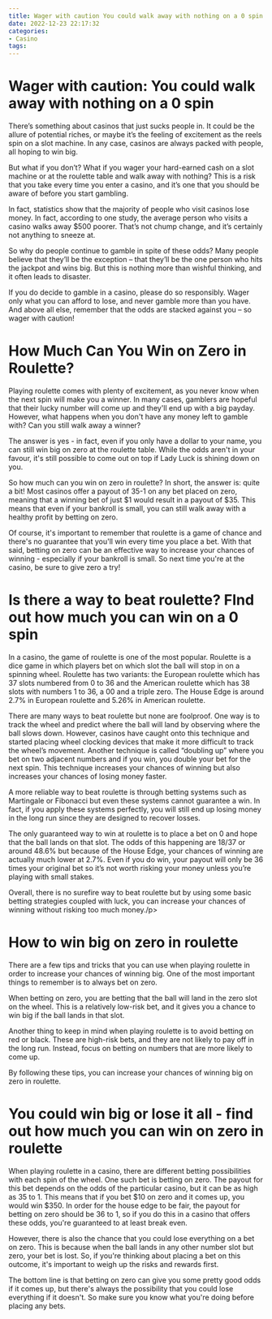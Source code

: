 ```yaml
---
title: Wager with caution You could walk away with nothing on a 0 spin
date: 2022-12-23 22:17:32
categories:
- Casino
tags:
---
```



#  Wager with caution: You could walk away with nothing on a 0 spin

There’s something about casinos that just sucks people in. It could be the allure of potential riches, or maybe it’s the feeling of excitement as the reels spin on a slot machine. In any case, casinos are always packed with people, all hoping to win big.

But what if you don’t? What if you wager your hard-earned cash on a slot machine or at the roulette table and walk away with nothing? This is a risk that you take every time you enter a casino, and it’s one that you should be aware of before you start gambling.

In fact, statistics show that the majority of people who visit casinos lose money. In fact, according to one study, the average person who visits a casino walks away $500 poorer. That’s not chump change, and it’s certainly not anything to sneeze at.

So why do people continue to gamble in spite of these odds? Many people believe that they’ll be the exception – that they’ll be the one person who hits the jackpot and wins big. But this is nothing more than wishful thinking, and it often leads to disaster.

If you do decide to gamble in a casino, please do so responsibly. Wager only what you can afford to lose, and never gamble more than you have. And above all else, remember that the odds are stacked against you – so wager with caution!

#  How Much Can You Win on Zero in Roulette?

Playing roulette comes with plenty of excitement, as you never know when the next spin will make you a winner. In many cases, gamblers are hopeful that their lucky number will come up and they'll end up with a big payday. However, what happens when you don't have any money left to gamble with? Can you still walk away a winner?

The answer is yes - in fact, even if you only have a dollar to your name, you can still win big on zero at the roulette table. While the odds aren't in your favour, it's still possible to come out on top if Lady Luck is shining down on you.

So how much can you win on zero in roulette? In short, the answer is: quite a bit! Most casinos offer a payout of 35-1 on any bet placed on zero, meaning that a winning bet of just $1 would result in a payout of $35. This means that even if your bankroll is small, you can still walk away with a healthy profit by betting on zero.

Of course, it's important to remember that roulette is a game of chance and there's no guarantee that you'll win every time you place a bet. With that said, betting on zero can be an effective way to increase your chances of winning - especially if your bankroll is small. So next time you're at the casino, be sure to give zero a try!

#  Is there a way to beat roulette? FInd out how much you can win on a 0 spin

In a casino, the game of roulette is one of the most popular. Roulette is a dice game in which players bet on which slot the ball will stop in on a spinning wheel. Roulette has two variants: the European roulette which has 37 slots numbered from 0 to 36 and the American roulette which has 38 slots with numbers 1 to 36, a 00 and a triple zero. The House Edge is around 2.7% in European roulette and 5.26% in American roulette. 

There are many ways to beat roulette but none are foolproof. One way is to track the wheel and predict where the ball will land by observing where the ball slows down. However, casinos have caught onto this technique and started placing wheel clocking devices that make it more difficult to track the wheel’s movement. Another technique is called “doubling up” where you bet on two adjacent numbers and if you win, you double your bet for the next spin. This technique increases your chances of winning but also increases your chances of losing money faster. 

A more reliable way to beat roulette is through betting systems such as Martingale or Fibonacci but even these systems cannot guarantee a win. In fact, if you apply these systems perfectly, you will still end up losing money in the long run since they are designed to recover losses. 

The only guaranteed way to win at roulette is to place a bet on 0 and hope that the ball lands on that slot. The odds of this happening are 18/37 or around 48.6% but because of the House Edge, your chances of winning are actually much lower at 2.7%. Even if you do win, your payout will only be 36 times your original bet so it’s not worth risking your money unless you’re playing with small stakes. 

Overall, there is no surefire way to beat roulette but by using some basic betting strategies coupled with luck, you can increase your chances of winning without risking too much money./p>

#  How to win big on zero in roulette

There are a few tips and tricks that you can use when playing roulette in order to increase your chances of winning big. One of the most important things to remember is to always bet on zero.

When betting on zero, you are betting that the ball will land in the zero slot on the wheel. This is a relatively low-risk bet, and it gives you a chance to win big if the ball lands in that slot.

Another thing to keep in mind when playing roulette is to avoid betting on red or black. These are high-risk bets, and they are not likely to pay off in the long run. Instead, focus on betting on numbers that are more likely to come up.

By following these tips, you can increase your chances of winning big on zero in roulette.

#  You could win big or lose it all - find out how much you can win on zero in roulette

When playing roulette in a casino, there are different betting possibilities with each spin of the wheel. One such bet is betting on zero. The payout for this bet depends on the odds of the particular casino, but it can be as high as 35 to 1. This means that if you bet $10 on zero and it comes up, you would win $350. In order for the house edge to be fair, the payout for betting on zero should be 36 to 1, so if you do this in a casino that offers these odds, you're guaranteed to at least break even.

However, there is also the chance that you could lose everything on a bet on zero. This is because when the ball lands in any other number slot but zero, your bet is lost. So, if you're thinking about placing a bet on this outcome, it's important to weigh up the risks and rewards first.

The bottom line is that betting on zero can give you some pretty good odds if it comes up, but there's always the possibility that you could lose everything if it doesn't. So make sure you know what you're doing before placing any bets.